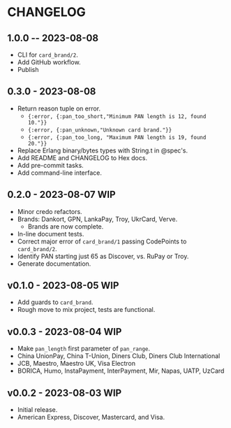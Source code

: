 # CHANGELOG

## 1.0.0 -- 2023-08-08

- CLI for `card_brand/2`.
- Add GitHub workflow.
- Publish

## 0.3.0 - 2023-08-08

- Return reason tuple on error.
  - `{:error, {:pan_too_short,"Minimum PAN length is 12, found 10."}}`
  - `{:error, {:pan_unknown,"Unknown card brand."}}`
  - `{:error, {:pan_too_long, "Maximum PAN length is 19, found 20."}}`
- Replace Erlang binary/bytes types with String.t in @spec's.
- Add README and CHANGELOG to Hex docs.
- Add pre-commit tasks.
- Add command-line interface.

## 0.2.0 - 2023-08-07 WIP

- Minor credo refactors.
- Brands: Dankort, GPN, LankaPay, Troy, UkrCard, Verve.
  - Brands are now complete.
- In-line document tests.
- Correct major error of `card_brand/1` passing CodePoints to `card_brand/2`.
- Identify PAN starting just 65 as Discover, vs. RuPay or Troy.
- Generate documentation.

## v0.1.0 - 2023-08-05 WIP

- Add guards to `card_brand`.
- Rough move to mix project, tests are functional.

## v0.0.3 - 2023-08-04 WIP

- Make `pan_length` first parameter of `pan_range`.
- China UnionPay, China T-Union, Diners Club, Diners Club International
- JCB, Maestro, Maestro UK, Visa Electron
- BORICA, Humo, InstaPayment, InterPayment, Mir, Napas, UATP, UzCard

## v0.0.2 - 2023-08-03 WIP

- Initial release.
- American Express, Discover, Mastercard, and Visa.
